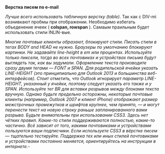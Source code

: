 **Верстка писем по e-mail**

*Лучше всего использовать табличную верстку (table)*. Так как с DIV-mi вознивкают пробмы при отображении. Необходимо избегать объеденение ячеек ( **colspan, rowspan** ). Самаым праильным будет использовать стили INLIN-вые.

*Многие почтовые  клиенты образают, блокируют стили. Писать стили в тегах BODY and HEAD не нужно. Браузеры по умолчанию блокируют картинки. Не задавайте line-height в em или процентах. Используйте только пиксели, тогда во всех почтовиках и устройствах письма будут выглядеть так, как вы задумали.
Оформление текста производите сразу двумя тегами — FONT и SPAN. Для родительской ячейки указать LINE-HEIGHT (это принципиально для Outlook 2013 и большинства веб-интерфейсов). Стоит отметить, что Outlook игнорирует параметр LINE-HEIGHT, указанный у ячейки, поэтому следует указать его также и у SPAN.
Используйте тег BR для вставки разрывов между блоками текста вручную. Однако будьте предельно осторожны, некоторые почтовые клиенты (например, Outlook 2007 и клиент iPhone) отображают размер межстрочных промежутков и шрифтов крупнее, чем принято, — и могут перенести текст на новую строку раньше запланированного вами разрыва.*
*Будьте внимательны при использовании CSS3. Здесь нет чётких правил. Какие-то стили поддерживаются полностью, какие-то частично. Всё зависит от того, какими почтовиками и устройствами пользуются ваши подписчики. Если используете CSS3 в вёрстке писем — тщательно тестируйте. Поддержка тех или иных стилей почтовиками и устройствами постоянно меняется, ориентируйтесь на инструкции в интернете.-*